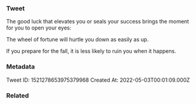 ### Tweet
The good luck that elevates you or seals your success brings the moment for you to open your eyes:

The wheel of fortune will hurtle you down as easily as up.

If you prepare for the fall, it is less likely to ruin you when it happens.

### Metadata
Tweet ID: 1521278653975379968
Created At: 2022-05-03T00:01:09.000Z

### Related

